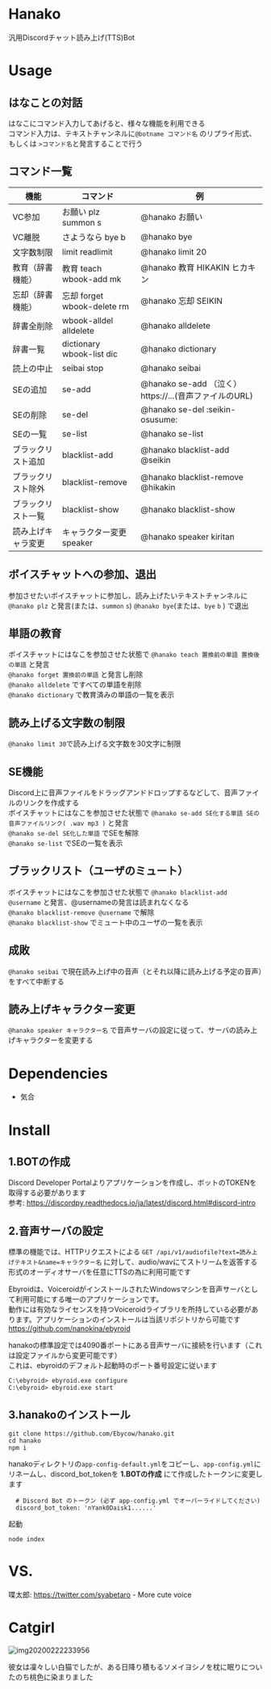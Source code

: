 # Hanako
汎用Discordチャット読み上げ(TTS)Bot

# Usage
## はなことの対話
はなこにコマンド入力してあげると、様々な機能を利用できる  
コマンド入力は、テキストチャンネルに`@botname コマンド名` のリプライ形式、もしくは `>コマンド名`と発言することで行う
## コマンド一覧

| 機能               | コマンド                    | 例                                                     |
|--------------------|-----------------------------|--------------------------------------------------------|
| VC参加             | お願い plz summon s         | @hanako お願い                                         |
| VC離脱             | さようなら bye b            | @hanako bye                                            |
| 文字数制限         | limit readlimit             | @hanako limit 20                                       |
| 教育（辞書機能）   | 教育 teach wbook-add mk     | @hanako 教育 HIKAKIN ヒカキン                          |
| 忘却（辞書機能）   | 忘却 forget wbook-delete rm | @hanako 忘却 SEIKIN                                    |
| 辞書全削除         | wbook-alldel alldelete      | @hanako alldelete                                      |
| 辞書一覧           | dictionary wbook-list dic   | @hanako dictionary                                     |
| 読上の中止         | seibai stop                 | @hanako seibai                                         |
| SEの追加           | se-add                      | @hanako se-add （泣く） https://...(音声ファイルのURL) |
| SEの削除           | se-del                      | @hanako se-del :seikin-osusume:                        |
| SEの一覧           | se-list                     | @hanako se-list                                        |
| ブラックリスト追加 | blacklist-add               | @hanako blacklist-add @seikin                          |
| ブラックリスト除外 | blacklist-remove            | @hanako blacklist-remove @hikakin                      |
| ブラックリスト一覧 | blacklist-show              | @hanako blacklist-show                                 |
| 読み上げキャラ変更 | キャラクター変更 speaker              | @hanako speaker kiritan                                 |

## ボイスチャットへの参加、退出
参加させたいボイスチャットに参加し、読み上げたいテキストチャンネルに`@hanako plz` と発言(または、`summon` `s`)
`@hanako bye`(または、`bye` `b` ) で退出

## 単語の教育
ボイスチャットにはなこを参加させた状態で `@hanako teach 置換前の単語 置換後の単語` と発言  
`@hanako forget 置換前の単語` と発言し削除  
`@hanako alldelete` ですべての単語を削除  
`@hanako dictionary` で教育済みの単語の一覧を表示

## 読み上げる文字数の制限
`@hanako limit 30`で読み上げる文字数を30文字に制限
 
## SE機能
Discord上に音声ファイルをドラッグアンドドロップするなどして、音声ファイルのリンクを作成する  
ボイスチャットにはなこを参加させた状態で `@hanako se-add SE化する単語 SEの音声ファイルリンク( .wav mp3 )` と発言  
`@hanako se-del SE化した単語` でSEを解除  
`@hanako se-list` でSEの一覧を表示
 
## ブラックリスト（ユーザのミュート）
ボイスチャットにはなこを参加させた状態で `@hanako blacklist-add @username` と発言、@usernameの発言は読まれなくなる  
`@hanako blacklist-remove @username` で解除  
`@hanako blacklist-show` でミュート中のユーザの一覧を表示
 
## 成敗
`@hanako seibai` で現在読み上げ中の音声（とそれ以降に読み上げる予定の音声）をすべて中断する

## 読み上げキャラクター変更
`@hanako speaker キャラクター名` で音声サーバの設定に従って、サーバの読み上げキャラクターを変更する  

# Dependencies
* 気合

# Install
## 1.BOTの作成
Discord Developer Portalよりアプリケーションを作成し、ボットのTOKENを取得する必要があります  
参考: https://discordpy.readthedocs.io/ja/latest/discord.html#discord-intro

## 2.音声サーバの設定
標準の機能では、HTTPリクエストによる `GET /api/v1/audiofile?text=読み上げテキスト&name=キャラクター名` に対して、audio/wavにてストリームを返答する形式のオーディオサーバを任意にTTSの為に利用可能です

Ebyroidは、VoiceroidがインストールされたWindowsマシンを音声サーバとして利用可能にする唯一のアプリケーションです。  
動作には有効なライセンスを持つVoiceroidライブラリを所持している必要があります。アプリケーションのインストールは当該リポジトリから可能です https://github.com/nanokina/ebyroid

hanakoの標準設定では4090番ポートにある音声サーバに接続を行います（これは設定ファイルから変更可能です）  
これは、ebyroidのデフォルト起動時のポート番号設定に従います

```
C:\ebyroid> ebyroid.exe configure
C:\ebyroid> ebyroid.exe start 
```

## 3.hanakoのインストール
```
git clone https://github.com/Ebycow/hanako.git
cd hanako
npm i
```

hanakoディレクトリの`app-config-default.yml`をコピーし、`app-config.yml`にリネームし、discord_bot_tokenを **1.BOTの作成** にて作成したトークンに変更します

```
  # Discord Bot のトークン (必ず app-config.yml でオーバーライドしてください)
  discord_bot_token: 'nYank0Daisk1......'
```

起動
```
node index
```

# VS.
喋太郎: https://twitter.com/syabetaro - More cute voice

# Catgirl
![img20200222233956](https://user-images.githubusercontent.com/18446038/75094313-4a370d80-55cd-11ea-9af1-71cec1bf1d20.png)

彼女は凜々しい白猫でしたが、ある日降り積もるソメイヨシノを枕に眠りについたのち桃色に染まりました